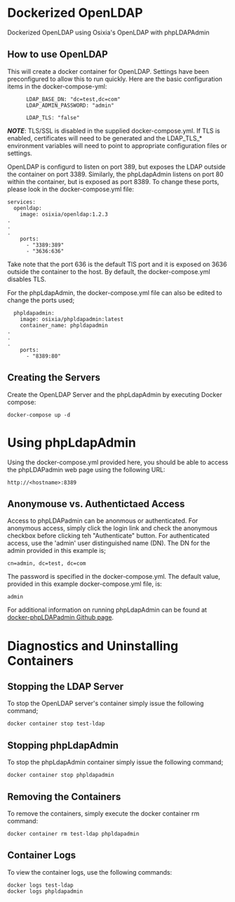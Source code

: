 # Dockerized OpenLDAP
Dockerized OpenLDAP using Osixia's OpenLDAP with phpLDAPAdmin

## How to use OpenLDAP
This will create a docker container for OpenLDAP. Settings have been preconfigured to allow this to run quickly. Here are the basic configuration items in the docker-compose-yml:

```
      LDAP_BASE_DN: "dc=test,dc=com"
      LDAP_ADMIN_PASSWORD: "admin"

      LDAP_TLS: "false"
```

***NOTE***: TLS/SSL is disabled in the supplied docker-compose.yml. If TLS is enabled, certificates will need to be generated and the LDAP_TLS_* environment variables will need to point to appropriate configuration files or settings.

OpenLDAP is configurd to listen on port 389, but exposes the LDAP outside the container on port 3389. Similarly, the phpLdapAdmin listens on port 80 within the container, but is exposed as port 8389. To change these ports, please look in the docker-compose.yml file:

```
services:
  openldap:
    image: osixia/openldap:1.2.3
.
.
.
    ports:
      - "3389:389"
      - "3636:636"
```
 
Take note that the port 636 is the default TlS port and it is exposed on 3636 outside the container to the host. By default, the docker-compose.yml disables TLS.

For the phpLdapAdmin, the docker-compose.yml file can also be edited to change the ports used;

```
  phpldapadmin:
    image: osixia/phpldapadmin:latest
    container_name: phpldapadmin
.
.
.
    ports:
      - "8389:80"
```

## Creating the Servers
Create the OpenLDAP Server and the phpLdapAdmin by executing Docker compose:

	docker-compose up -d

# Using phpLdapAdmin

Using the docker-compose.yml provided here, you should be able to access the phpLDAPadmin web page using the following URL:

	http://<hostname>:8389

## Anonymouse vs. Authentictaed Access

Access to phpLDAPadmin can be anonmous or authenticated. For anonymous access, simply click the login link and check the anonymous checkbox before clicking teh "Authenticate" button. For authenticated access, use the 'admin' user distinguished name (DN). The DN for the admin provided in this example is;

	cn=admin, dc=test, dc=com

The password is specified in the docker-compose.yml. The default value, provided in this example docker-compose.yml file, is:

	admin

For additional information on running phpLdapAdmin can be found at [docker-phpLDAPadmin Github page](https://github.com/osixia/docker-phpLDAPadmin).


# Diagnostics and Uninstalling Containers

## Stopping the LDAP Server
To stop the OpenLDAP server's container simply issue the following command;

	docker container stop test-ldap

## Stopping phpLdapAdmin
To stop the phpLdapAdmin container simply issue the following command;

	docker container stop phpldapadmin

## Removing the Containers
To remove the containers, simply execute the docker container rm command:

	docker container rm test-ldap phpldapadmin

## Container Logs
To view the container logs, use the following commands:

	docker logs test-ldap
	docker logs phpldapadmin



